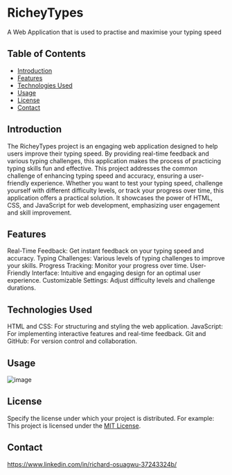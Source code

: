 # RicheyTypes

A Web Application that is used to practise and maximise your typing speed

## Table of Contents
- [Introduction](#introduction)
- [Features](#features)
- [Technologies Used](#technologies-used)
- [Usage](#usage)
- [License](#license)
- [Contact](#contact)


## Introduction
The RicheyTypes project is an engaging web application designed to help users improve their typing speed. By providing real-time feedback and various typing challenges, this application makes the process of practicing typing skills fun and effective. This project addresses the common challenge of enhancing typing speed and accuracy, ensuring a user-friendly experience. Whether you want to test your typing speed, challenge yourself with different difficulty levels, or track your progress over time, this application offers a practical solution. It showcases the power of HTML, CSS, and JavaScript for web development, emphasizing user engagement and skill improvement.

## Features
Real-Time Feedback: Get instant feedback on your typing speed and accuracy.</li>
Typing Challenges: Various levels of typing challenges to improve your skills.</li>
Progress Tracking: Monitor your progress over time.</li>
User-Friendly Interface: Intuitive and engaging design for an optimal user experience.</li>
Customizable Settings: Adjust difficulty levels and challenge durations.</li>

## Technologies Used
HTML and CSS: For structuring and styling the web application.</li>
JavaScript: For implementing interactive features and real-time feedback.</li>
Git and GitHub: For version control and collaboration.</li>

## Usage

![image](usage2.png)

## License
Specify the license under which your project is distributed. For example:
This project is licensed under the [MIT License](LICENSE).

## Contact
https://www.linkedin.com/in/richard-osuagwu-37243324b/

